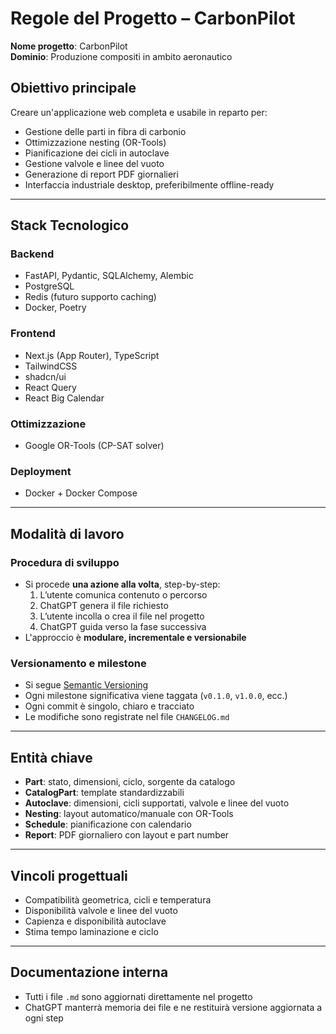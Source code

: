 # Regole del Progetto – CarbonPilot

**Nome progetto**: CarbonPilot  
**Dominio**: Produzione compositi in ambito aeronautico

## Obiettivo principale
Creare un'applicazione web completa e usabile in reparto per:
- Gestione delle parti in fibra di carbonio
- Ottimizzazione nesting (OR-Tools)
- Pianificazione dei cicli in autoclave
- Gestione valvole e linee del vuoto
- Generazione di report PDF giornalieri
- Interfaccia industriale desktop, preferibilmente offline-ready

---

## Stack Tecnologico

### Backend
- FastAPI, Pydantic, SQLAlchemy, Alembic
- PostgreSQL
- Redis (futuro supporto caching)
- Docker, Poetry

### Frontend
- Next.js (App Router), TypeScript
- TailwindCSS
- shadcn/ui
- React Query
- React Big Calendar

### Ottimizzazione
- Google OR-Tools (CP-SAT solver)

### Deployment
- Docker + Docker Compose

---

## Modalità di lavoro

### Procedura di sviluppo
- Si procede **una azione alla volta**, step-by-step:
  1. L’utente comunica contenuto o percorso
  2. ChatGPT genera il file richiesto
  3. L’utente incolla o crea il file nel progetto
  4. ChatGPT guida verso la fase successiva
- L'approccio è **modulare, incrementale e versionabile**

### Versionamento e milestone
- Si segue [Semantic Versioning](https://semver.org/)
- Ogni milestone significativa viene taggata (`v0.1.0`, `v1.0.0`, ecc.)
- Ogni commit è singolo, chiaro e tracciato
- Le modifiche sono registrate nel file `CHANGELOG.md`

---

## Entità chiave
- **Part**: stato, dimensioni, ciclo, sorgente da catalogo
- **CatalogPart**: template standardizzabili
- **Autoclave**: dimensioni, cicli supportati, valvole e linee del vuoto
- **Nesting**: layout automatico/manuale con OR-Tools
- **Schedule**: pianificazione con calendario
- **Report**: PDF giornaliero con layout e part number

---

## Vincoli progettuali
- Compatibilità geometrica, cicli e temperatura
- Disponibilità valvole e linee del vuoto
- Capienza e disponibilità autoclave
- Stima tempo laminazione e ciclo

---

## Documentazione interna
- Tutti i file `.md` sono aggiornati direttamente nel progetto
- ChatGPT manterrà memoria dei file e ne restituirà versione aggiornata a ogni step
